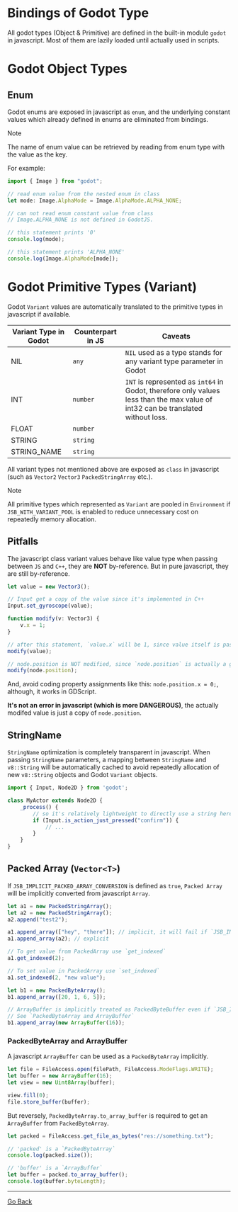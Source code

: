 
# Bindings of Godot Type

All godot types (Object & Primitive) are defined in the built-in module `godot` in javascript. Most of them are lazily loaded until actually used in scripts.

# Godot Object Types

## Enum

Godot enums are exposed in javascript as `enum`, and the underlying constant values which already defined in enums are eliminated from bindings.

> [!NOTE] 
> The name of enum value can be retrieved by reading from enum type with the value as the key.  

For example:
```ts
import { Image } from "godot";

// read enum value from the nested enum in class
let mode: Image.AlphaMode = Image.AlphaMode.ALPHA_NONE;

// can not read enum constant value from class
// Image.ALPHA_NONE is not defined in GodotJS.

// this statement prints '0'
console.log(mode); 

// this statement prints 'ALPHA_NONE'
console.log(Image.AlphaMode[mode]);
```

# Godot Primitive Types (Variant)

Godot `Variant` values are automatically translated to the primitive types in javascript if available.

| Variant Type in Godot | Counterpart in JS | Caveats |
|---|---|---|
| NIL | `any` | `NIL` used as a type stands for any variant type parameter in Godot |
| INT | `number` | `INT` is represented as `int64` in Godot, therefore only values less than the max value of int32 can be translated without loss. |
| FLOAT | `number` |  |
| STRING | `string` |  |
| STRING_NAME | `string` |  |

All variant types not mentioned above are exposed as `class` in javascript (such as `Vector2` `Vector3` `PackedStringArray` etc.).

> [!NOTE] 
> All primitive types which represented as `Variant` are pooled in `Environment` if `JSB_WITH_VARIANT_POOL` is enabled to reduce unnecessary cost on repeatedly memory allocation.

## Pitfalls

The javascript class variant values behave like value type when passing between `JS` and `C++`, they are **NOT** by-reference. But in pure javascript, they are still by-reference.

```ts
let value = new Vector3();

// Input get a copy of the value since it's implemented in C++
Input.set_gyroscope(value); 

function modify(v: Vector3) {
    v.x = 1;
}

// after this statement, `value.x` will be 1, since value itself is passed by-reference
modify(value); 

// node.position is NOT modified, since `node.position` is actually a getter implemented in C++ which returns a copy of it.
modify(node.position); 

```


And, avoid coding property assignments like this: `node.position.x = 0;`, although, it works in GDScript.

**It's not an error in javascript (which is more DANGEROUS)**, the actually modifed value is just a copy of `node.position`.

## StringName

`StringName` optimization is completely transparent in javascript. When passing `StringName` parameters, a mapping between `StringName` and `v8::String` will be automatically cached to avoid repeatedly allocation of new `v8::String` objects and Godot `Variant` objects.

```ts
import { Input, Node2D } from 'godot';

class MyActor extends Node2D {
    _process() {
        // so it's relatively lightweight to directly use a string here
        if (Input.is_action_just_pressed("confirm")) {
            // ...
        }
    }
}

```

## Packed Array (`Vector<T>`)

If `JSB_IMPLICIT_PACKED_ARRAY_CONVERSION` is defined as `true`, `Packed Array` will be implicitly converted from javascript `Array`.

```ts
let a1 = new PackedStringArray();
let a2 = new PackedStringArray();
a2.append("test2");

a1.append_array(["hey", "there"]); // implicit, it will fail if `JSB_IMPLICIT_PACKED_ARRAY_CONVERSION` is `0`
a1.append_array(a2); // explicit

// To get value from PackedArray use `get_indexed`
a1.get_indexed(2);

// To set value in PackedArray use `set_indexed`
a1.set_indexed(2, "new value");

let b1 = new PackedByteArray();
b1.append_array([20, 1, 6, 5]); 

// ArrayBuffer is implicitly treated as PackedByteBuffer even if `JSB_IMPLICIT_PACKED_ARRAY_CONVERSION` is `0`
// See `PackedByteArray and ArrayBuffer`
b1.append_array(new ArrayBuffer(16)); 
```

### PackedByteArray and ArrayBuffer

A javascript `ArrayBuffer` can be used as a `PackedByteArray` implicitly.

```ts
let file = FileAccess.open(filePath, FileAccess.ModeFlags.WRITE);
let buffer = new ArrayBuffer(16);
let view = new Uint8Array(buffer);

view.fill(0);
file.store_buffer(buffer);
```

But reversely, `PackedByteArray.to_array_buffer` is required to get an `ArrayBuffer` from `PackedByteArray`.

```ts
let packed = FileAccess.get_file_as_bytes("res://something.txt");

// 'packed' is a `PackedByteArray`
console.log(packed.size()); 

// 'buffer' is a `ArrayBuffer`
let buffer = packed.to_array_buffer(); 
console.log(buffer.byteLength);
```


---

[Go Back](../README.md)
